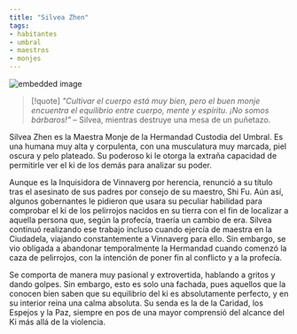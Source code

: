 ```yaml
---
title: "Silvea Zhen"
tags:
- habitantes
- umbral
- maestros
- monjes
---
```

![embedded image](https://assets.legendkeeper.com/b7eb4c62-c320-43ce-8a31-2a56ed87b122.png "Attachment")

> [!quote]
> _"Cultivar el cuerpo está muy bien, pero el buen monje encuentra el equilibrio entre cuerpo, mente y espíritu. ¡No somos bárbaros!"_ 
> – Silvea, mientras destruye una mesa de un puñetazo.

Silvea Zhen es la Maestra Monje de la Hermandad Custodia del Umbral. Es una humana muy alta y corpulenta, con una musculatura muy marcada, piel oscura y pelo plateado. Su poderoso ki le otorga la extraña capacidad de permitirle ver el ki de los demás para analizar su poder.

Aunque es la Inquisidora de Vinnaverg por herencia, renunció a su título tras el asesinato de sus padres por consejo de su maestro, Shi Fu. Aún así, algunos gobernantes le pidieron que usara su peculiar habilidad para comprobar el ki de los pelirrojos nacidos en su tierra con el fin de localizar a aquella persona que, según la profecía, traería un cambio de era. Silvea continuó realizando ese trabajo incluso cuando ejercía de maestra en la Ciudadela, viajando constantemente a Vinnaverg para ello. Sin embargo, se vio obligada a abandonar temporalmente la Hermandad cuando comenzó la caza de pelirrojos, con la intención de poner fin al conflicto y a la profecía.

Se comporta de manera muy pasional y extrovertida, hablando a gritos y dando golpes. Sin embargo, esto es solo una fachada, pues aquellos que la conocen bien saben que su equilibrio del ki es absolutamente perfecto, y en su interior reina una calma absoluta. Su senda es la de la Caridad, los Espejos y la Paz, siempre en pos de una mayor comprensió del alcance del Ki más allá de la violencia.